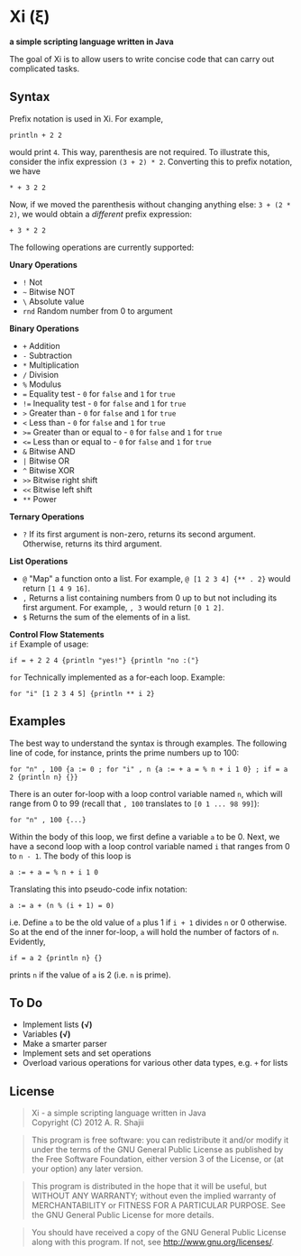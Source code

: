 Xi (ξ)
=======
**a simple scripting language written in Java**

The goal of Xi is to allow users to write concise code that can carry out complicated tasks.

Syntax
---

Prefix notation is used in Xi. For example,

    println + 2 2
    
would print `4`. This way, parenthesis are not required. To illustrate this, consider the infix expression `(3 + 2) * 2`. Converting this to prefix 
notation, we have

    * + 3 2 2
    
Now, if we moved the parenthesis without changing anything else: `3 + (2 * 2)`, we would obtain a *different* prefix expression:

    + 3 * 2 2

The following operations are currently supported:

**Unary Operations**    
- `!`		Not  
- `~`		Bitwise NOT  
- `\`		Absolute value  
- `rnd`		Random number from 0 to argument

**Binary Operations**  
- `+`		Addition   
- `-`  		Subtraction   
- `*`  		Multiplication  
- `/`  		Division   
- `%`  		Modulus  
- `=`  		Equality test - `0` for `false` and `1` for `true`  
- `!=`		Inequality test - `0` for `false` and `1` for `true`  
- `>`  		Greater than - `0` for `false` and `1` for `true`  
- `<`  		Less than - `0` for `false` and `1` for `true`   
- `>=`  	Greater than or equal to - `0` for `false` and `1` for `true`  
- `<=`  	Less than or equal to - `0` for `false` and `1` for `true`  
- `&`  		Bitwise AND  
- `|`  		Bitwise OR   
- `^`		Bitwise XOR  
- `>>`		Bitwise right shift  
- `<<`  	Bitwise left shift  
- `**`		Power  

**Ternary Operations**  
- `?`		If its first argument is non-zero, returns its second argument. Otherwise, returns its third argument.  

**List Operations**  
- `@`		"Map" a function onto a list. For example, `@ [1 2 3 4] {** . 2}` would return `[1 4 9 16]`.  
- `,`		Returns a list containing numbers from 0 up to but not including its first argument. For example, `, 3` would return `[0 1 2]`.  
- `$`		Returns the sum of the elements of in a list.

**Control Flow Statements**  
`if`  	Example of usage:

    if = + 2 2 4 {println "yes!"} {println "no :("}
    
`for`  	Technically implemented as a for-each loop. Example:

    for "i" [1 2 3 4 5] {println ** i 2}

Examples
--------

The best way to understand the syntax is through examples. The following line of code, for instance, prints the prime numbers up to 100:

    for "n" , 100 {a := 0 ; for "i" , n {a := + a = % n + i 1 0} ; if = a 2 {println n} {}}

There is an outer for-loop with a loop control variable named `n`, which will range from 0 to 99 (recall that `, 100` translates to `[0 1 ... 98 99]`):

    for "n" , 100 {...}
    
Within the body of this loop, we first define a variable `a` to be 0. Next, we have a second loop with a loop control variable named `i` that 
ranges from 0 to `n - 1`. The body of this loop is

    a := + a = % n + i 1 0
    
Translating this into pseudo-code infix notation:

	a := a + (n % (i + 1) = 0)
	
i.e. Define `a` to be the old value of `a` plus 1 if `i + 1` divides `n` or 0 otherwise. So at the end of the inner for-loop, `a` will hold the number 
of factors of `n`. Evidently,

    if = a 2 {println n} {}
    
prints `n` if the value of `a` is 2 (i.e. `n` is prime).

To Do
-----


- Implement lists **(√)**
- Variables **(√)**
- Make a smarter parser
- Implement sets and set operations
- Overload various operations for various other data types, e.g. `+` for lists

License
-------

> Xi - a simple scripting language written in Java  
Copyright (C) 2012  A. R. Shajii

>This program is free software: you can redistribute it and/or modify
it under the terms of the GNU General Public License as published by
the Free Software Foundation, either version 3 of the License, or
(at your option) any later version.

>This program is distributed in the hope that it will be useful,
but WITHOUT ANY WARRANTY; without even the implied warranty of
MERCHANTABILITY or FITNESS FOR A PARTICULAR PURPOSE.  See the
GNU General Public License for more details.

>You should have received a copy of the GNU General Public License
along with this program.  If not, see <http://www.gnu.org/licenses/>.

